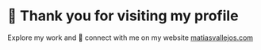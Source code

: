 <h1>👋 Thank you for visiting my profile</h1>
<p>Explore my work and 🤝 connect with me on my website <a href="https://matiasvallejos.com">matiasvallejos.com</a></p>
